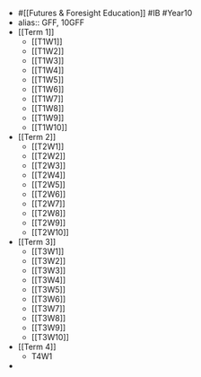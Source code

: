- #[[Futures & Foresight Education]] #IB #Year10
- alias:: GFF, 10GFF
- [[Term 1]]
	- [[T1W1]]
	- [[T1W2]]
	- [[T1W3]]
	- [[T1W4]]
	- [[T1W5]]
	- [[T1W6]]
	- [[T1W7]]
	- [[T1W8]]
	- [[T1W9]]
	- [[T1W10]]
- [[Term 2]]
	- [[T2W1]]
	- [[T2W2]]
	- [[T2W3]]
	- [[T2W4]]
	- [[T2W5]]
	- [[T2W6]]
	- [[T2W7]]
	- [[T2W8]]
	- [[T2W9]]
	- [[T2W10]]
- [[Term 3]]
	- [[T3W1]]
	- [[T3W2]]
	- [[T3W3]]
	- [[T3W4]]
	- [[T3W5]]
	- [[T3W6]]
	- [[T3W7]]
	- [[T3W8]]
	- [[T3W9]]
	- [[T3W10]]
- [[Term 4]]
	- T4W1
-